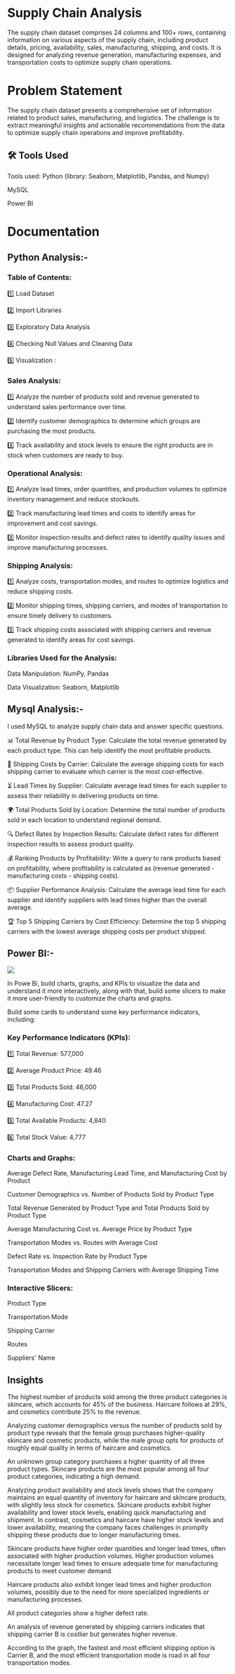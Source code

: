 # Supply Chain Analysis
The supply chain dataset comprises 24 columns and 100+ rows, containing information on various aspects of the supply chain, including product details, pricing, availability, sales, manufacturing, shipping, and costs. It is designed for analyzing revenue generation, manufacturing expenses, and transportation costs to optimize supply chain operations.

# Problem Statement
The supply chain dataset presents a comprehensive set of information related to product sales, manufacturing, and logistics. The challenge is to extract meaningful insights and actionable recommendations from the data to optimize supply chain operations and improve profitability.

## 🛠 Tools Used
Tools used: Python (library: Seaborn, Matplotlib, Pandas, and Numpy)

MySQL

Power BI

# Documentation
## Python Analysis:-
### Table of Contents:
1️⃣ Load Dataset

2️⃣ Import Libraries

3️⃣ Exploratory Data Analysis

4️⃣ Checking Null Values and Cleaning Data

5️⃣ Visualization :

### Sales Analysis:
1️⃣ Analyze the number of products sold and revenue generated to understand sales performance over time.

2️⃣ Identify customer demographics to determine which groups are purchasing the most products.

3️⃣ Track availability and stock levels to ensure the right products are in stock when customers are ready to buy.

### Operational Analysis:
1️⃣ Analyze lead times, order quantities, and production volumes to optimize inventory management and reduce stockouts.

2️⃣ Track manufacturing lead times and costs to identify areas for improvement and cost savings.

3️⃣ Monitor inspection results and defect rates to identify quality issues and improve manufacturing processes.

### Shipping Analysis:
1️⃣ Analyze costs, transportation modes, and routes to optimize logistics and reduce shipping costs.

2️⃣ Monitor shipping times, shipping carriers, and modes of transportation to ensure timely delivery to customers.

3️⃣ Track shipping costs associated with shipping carriers and revenue generated to identify areas for cost savings.

### Libraries Used for the Analysis:
Data Manipulation: NumPy, Pandas

Data Visualization: Seaborn, Matplotlib

## Mysql Analysis:-
I used MySQL to analyze supply chain data and answer specific questions.

📊 Total Revenue by Product Type: Calculate the total revenue generated by each product type. This can help identify the most profitable products.

🚚 Shipping Costs by Carrier: Calculate the average shipping costs for each shipping carrier to evaluate which carrier is the most cost-effective.

⏳ Lead Times by Supplier: Calculate average lead times for each supplier to assess their reliability in delivering products on time.

🌍 Total Products Sold by Location: Determine the total number of products sold in each location to understand regional demand.

🔍 Defect Rates by Inspection Results: Calculate defect rates for different inspection results to assess product quality.

💰 Ranking Products by Profitability: Write a query to rank products based on profitability, where profitability is calculated as (revenue generated - manufacturing costs - shipping costs).

📦 Supplier Performance Analysis: Calculate the average lead time for each supplier and identify suppliers with lead times higher than the overall average.

🏆 Top 5 Shipping Carriers by Cost Efficiency: Determine the top 5 shipping carriers with the lowest average shipping costs per product shipped.

## Power BI:-
![](https://github.com/imkalpana/Supply-Chain-Analysis/blob/main/Dashboard.jpg)

In Powe Bi, build charts, graphs, and KPIs to visualize the data and understand it more interactively, along with that, build some slicers to make it more user-friendly to customize the charts and graphs.

Build some cards to understand some key performance indicators, including:

### Key Performance Indicators (KPIs):
1️⃣ Total Revenue: 577,000

2️⃣ Average Product Price: 49.46

3️⃣ Total Products Sold: 46,000

4️⃣ Manufacturing Cost: 47.27

5️⃣ Total Available Products: 4,840

6️⃣ Total Stock Value: 4,777

### Charts and Graphs:
Average Defect Rate, Manufacturing Lead Time, and Manufacturing Cost by Product

Customer Demographics vs. Number of Products Sold by Product Type

Total Revenue Generated by Product Type and Total Products Sold by Product Type

Average Manufacturing Cost vs. Average Price by Product Type

Transportation Modes vs. Routes with Average Cost

Defect Rate vs. Inspection Rate by Product Type

Transportation Modes and Shipping Carriers with Average Shipping Time

### Interactive Slicers:
Product Type

Transportation Mode

Shipping Carrier

Routes

Suppliers' Name

## Insights
The highest number of products sold among the three product categories is skincare, which accounts for 45% of the business. Haircare follows at 29%, and cosmetics contribute 25% to the revenue.

Analyzing customer demographics versus the number of products sold by product type reveals that the female group purchases higher-quality skincare and cosmetic products, while the male group opts for products of roughly equal quality in terms of haircare and cosmetics.

An unknown group category purchases a higher quantity of all three product types. Skincare products are the most popular among all four product categories, indicating a high demand.

Analyzing product availability and stock levels shows that the company maintains an equal quantity of inventory for haircare and skincare products, with slightly less stock for cosmetics. Skincare products exhibit higher availability and lower stock levels, enabling quick manufacturing and shipment.
In contrast, cosmetics and haircare have higher stock levels and lower availability, meaning the company faces challenges in promptly shipping these products due to longer manufacturing times.

Skincare products have higher order quantities and longer lead times, often associated with higher production volumes.
Higher production volumes necessitate longer lead times to ensure adequate time for manufacturing products to meet customer demand.

Haircare products also exhibit longer lead times and higher production volumes, possibly due to the need for more specialized ingredients or manufacturing processes.

All product categories show a higher defect rate.

An analysis of revenue generated by shipping carriers indicates that shipping carrier B is costlier but generates higher revenue.

According to the graph, the fastest and most efficient shipping option is Carrier B, and the most efficient transportation mode is road in all four transportation modes.
